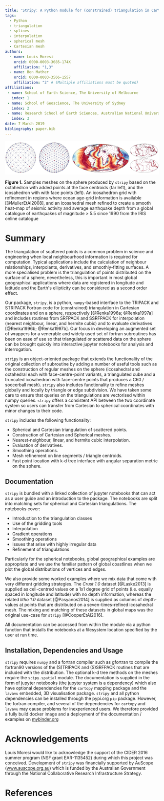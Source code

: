 ```yaml
---
title: 'Stripy: A Python module for (constrained) triangulation in Cartesian coordinates and on a sphere.'
tags:
  - Python
  - triangulation
  - splines
  - interpolation
  - spherical mesh
  - Cartesian mesh
authors:
  - name: Louis Moresi
    orcid: 0000-0003-3685-174X
    affiliation: "1,3"
  - name: Ben Mather
    orcid: 0000-0003-3566-1557
    affiliation: "2" # (Multiple affiliations must be quoted)
affiliations:
 - name: School of Earth Science, The University of Melbourne
   index: 1
 - name: School of Geoscience, The University of Sydney
   index: 2
 - name: Research School of Earth Sciences, Australian National University
   index: 3
date: 7 March 2019
bibliography: paper.bib
---
```


![Figure](figure.png)

**Figure 1.** Samples meshes on the sphere produced by `stripy` based on the octahedron with added points at the face centroids (far left), and the icosahedron with with face points (left). An icosahedron grid with refinement in regions where ocean age-grid information is available [@MullerEtAl2008], and an icosahedral mesh refined to create a smooth heat-map of seismic activity and average earthquake depth from a global catalogue of earthquakes of magnitude > 5.5 since 1990 from the IRIS online catalogue

# Summary

The triangulation of scattered points is a common problem in science and engineering when local neighbourhood information is required for computation. Typical applications include the calculation of neighbour relationships, interpolants, derivatives, and smoothly-fitting surfaces. A more specialised problem is the triangulation of points distributed on the surface of a sphere,  nevertheless, this is important in most global geographical applications where data are registered in longitude and latitude and the Earth's ellipticity can be considered as a second order effect.

<!-- For most geographical applications, the spherical triangulation of unstructured points is required as most data are expected in longitude and latitude coordinates.-->

Our package, `stripy`, is a python, `numpy`-based interface to the TRIPACK and STRIPACK Fortran code for (constrained) triangulation in Cartesian coordinates and on a sphere, respectively [@Renka1996a; @Renka1997a] and includes routines from SRFPACK and SSRFPACK for interpolation (nearest neighbour, linear, and hermite cubic) and to evaluate derivatives [@Renka1996b; @Renka1997b]. Our focus in developing an augmented set of wrappers for a venerable and widely used set of fortran subroutines has been on ease of use so that triangulated or scattered data on the sphere can be brought quickly into interactive jupyter notebooks for analysis and interrogation.

`stripy` is an object-oriented package that extends the functionality of the original collection of subroutine by adding a number of useful tools such as the construction of regular meshes on the sphere (icosahedral and octahedral each with face-centre-point variants, a triangulated cube and a truncated icosahedron with face-centre points that produces a C60 / soccerball mesh). `stripy` also includes functionality to refine meshes globally and locally by triangle or edge subdivision. We have taken some care to ensure that queries on the triangulations are vectorised within numpy queries. `stripy` offers a consistent API between the two coordinate system so users can transfer from Cartesian to spherical coordinates with minor changes to their code.

`stripy` includes the following functionality:

- Spherical and Cartesian triangulation of scattered points.
- Construction of Cartesian and Spherical meshes.
- Nearest-neighbour, linear, and hermite cubic interpolation.
- Evaluation of derivatives.
- Smoothing operations.
- Mesh refinement on line segments / triangle centroids.
- Fast point location with k-d tree interface with angular separation metric on the sphere.


## Documentation

`stripy` is bundled with a linked collection of jupyter notebooks that can act as a user guide and an introduction to the package. The notebooks are split into  matching sets for spherical and Cartesian triangulations. The notebooks cover:

  - Introduction to the triangulation classes
  - Use of the gridding tools
  - Interpolation
  - Gradient operations
  - Smoothing operations
  - Issues that arise with highly irregular data
  - Refinement of triangulations

Particularly for the spherical notebooks, global geographical examples are appropriate and we use the familiar pattern of global coastlines when we plot the global distributions of vertices and edges.

We also provide some worked examples where we mix data that come with very different gridding strategies. The _Crust 1.0_ dataset [@Laske2013] is supplied as cell-centred values on a 1x1 degree grid of points (i.e. equally spaced in longitude and latitude) with no depth information, whereas the related _litho 1.0_ dataset [@Pasyanos2014] is supplied as columns of depth-values at points that are distributed on a seven-times-refined icosahedral mesh. The mixing and matching of these datasets in global maps was the original use-case for `stripy` [@CooperEtAl2016].

All documentation can be accessed from within the module via a python function that installs the notebooks at a filesystem location specified by the user at run time.

## Installation, Dependencies and Usage

`stripy` requires `numpy` and a fortran compiler such as gfortran to compile the fortran90 versions of the (S)TRIPACK
 and (S)SRFPACK routines that are included with the distribution. The optional k-d tree methods on the meshes require
the `scipy.spatial` module. The documentation is supplied in the form of jupyter notebooks (the jupyter system is a
 dependency) which also have optional dependencies for the `cartopy` mapping package and the `lavavu` embedded, 3D
 visualisation package. `stripy` and all python dependencies can be installed through the pypi.org `pip` package.
 However, the fortran compiler, and several of the dependencies for `cartopy` and `lavavu` may cause problems for
 inexperienced users. We therefore provided a fully build docker image and a deployment of the documentation / examples
 on  [mybinder.org](https://mybinder.org/v2/gh/underworldcode/stripy/master?filepath=Notebooks%2F0-StartHere.ipynb)


# Acknowledgements

Louis Moresi would like to acknowledge the support of the CIDER 2016 summer program (NSF grant EAR-1135452) during which this project was conceived.
Development of ``stripy`` was financially supported by AuScope (www.auscope.org.au) which is funded by the Australian Government through the National Collaborative Research Infrastructure Strategy.

# References
